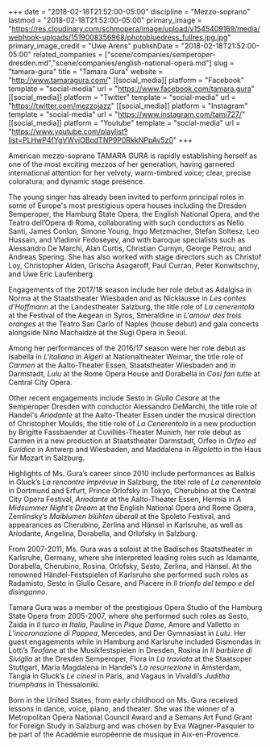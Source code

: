 +++
date = "2018-02-18T21:52:00-05:00"
discipline = "Mezzo-soprano"
lastmod = "2018-02-18T21:52:00-05:00"
primary_image = "https://res.cloudinary.com/schmopera/image/upload/v1545409169/media/webhook-uploads/1519008356968/photobluedress_fullres.jpg.jpg"
primary_image_credit = "Uwe Arens"
publishDate = "2018-02-18T21:52:00-05:00"
related_companies = ["scene/companies/semperoper-dresden.md","scene/companies/english-national-opera.md"]
slug = "tamara-gura"
title = "Tamara Gura"
website = "http://www.tamaragura.com/"
[[social_media]]
platform = "Facebook"
template = "social-media"
url = "https://www.facebook.com/tamara.gura"
[[social_media]]
platform = "Twitter"
template = "social-media"
url = "https://twitter.com/mezzojazz"
[[social_media]]
platform = "Instagram"
template = "social-media"
url = "https://www.instagram.com/tami727/"
[[social_media]]
platform = "Youtube"
template = "social-media"
url = "https://www.youtube.com/playlist?list=PLHwP4fYgVWvjOBodTNP9P0RkkNPpAv5z0"
+++

American mezzo-soprano TAMARA GURA is rapidly establishing herself as one of the most exciting mezzos of her generation, having garnered international attention for her velvety, warm-timbred voice; clear, precise coloratura; and dynamic stage presence.

The young singer has already been invited to perform principal roles in some of Europe's most prestigious opera houses including the Dresden Semperoper, the Hamburg State Opera, the English National Opera, and the Teatro dell’Opera di Roma, collaborating with such conductors as Nello Santi, James Conlon, Simone Young, Ingo Metzmacher, Stefan Soltesz, Leo Hussain, and Vladimir Fedoseyev, and with baroque specialists such as
Alessandro De Marchi, Alan Curtis, Christian Curnyn, George Petrou, and Andreas Spering. She has also worked with stage directors such as Christof Loy, Christopher Alden, Grischa Asagaroff, Paul Curran, Peter Konwitschny, and Uwe Eric Laufenberg.

Engagements of the 2017/18 season include her role debut as Adalgisa in Norma at the Staatstheater Wiesbaden and as Nicklausse in *Les contes d'Hoffmann* at the Landestheater Salzburg, the title role of *La cenerentola* at the Festival of the Aegean in Syros, Smeraldine in *L'amour des trois oranges* at the Teatro San Carlo of Naples (house debut) and gala concerts alongside Nino Machaidze at the Sugi Opera in Seoul.

Among her performances of the 2016/17 season were her role debut as Isabella in *L'italiana in Algeri* at Nationaltheater Weimar, the title role of *Carmen* at the Aalto-Theater Essen, Staatstheater Wiesbaden and in Darmstadt, *Lulu* at the Rome Opera House and Dorabella in *Così fan tutte* at Central City Opera.

Other recent engagements include Sesto in *Giulio Cesare* at the Semperoper Dresden with conductor Alessandro DeMarchi, the title role of Handel's *Ariodante* at the Aalto-Theater Essen under the musical direction of Christopher Moulds, the title role of *La Cenerentola* in a new production by Brigitte Fassbaender at Cuvilliés-Theater Munich, her role debut as Carmen in a new production at Staatstheater Darmstadt, Orfeo in *Orfeo ed Euridice* in Antwerp and Wiesbaden, and Maddalena in *Rigoletto* in the Haus für Mozart in Salzburg.

Highlights of Ms. Gura’s career since 2010 include performances as Balkis in Gluck’s *La rencontre imprévue* in Salzburg, the titel role of *La cenerentola* in Dortmund and Erfurt, Prince Orlofsky in Tokyo, Cherubino at the Central City Opera Festival, *Ariodante* at the Aalto-Theater Essen, Hermia in *A Midsummer Night’s Dream* at the English National Opera and Rome Opera, Zemlinsky’s *Maiblumen blühten überall* at the Spoleto Festival, and appearances as Cherubino, Zerlina and Hänsel in Karlsruhe, as well as Ariodante, Angelina, Dorabella, and Orlofsky in Salzburg.

From 2007-2011, Ms. Gura was a soloist at the Badisches Staatstheater in Karlsruhe, Germany, where she interpreted leading roles such as Idamante, Dorabella, Cherubino, Rosina, Orlofsky, Sesto, Zerlina, and Hänsel. At the renowned Händel-Festspielen of Karlsruhe she performed such roles as Radamisto, Sesto in Giulio Cesare, and Piacere in *Il trionfo del tempo e del disinganno*.

Tamara Gura was a member of the prestigious Opera Studio of the Hamburg State Opera from 2005-2007, where she performed such roles as Sesto, Zaida in *Il turco in Italia*, Pauline in *Pique Dame*, Amore and Valletto in *L’incoronazione di Poppea*, Mercedes, and Der Gymnasiast in *Lulu*. Her guest engagements while in Hamburg and Karlsruhe included Gismondas in Lotti’s *Teofane* at the Musikfestspielen in Dresden, Rosina in *Il barbiere di Siviglia* at the Dresden Semperoper, Flora in *La traviata* at the Staatsoper Stuttgart, Maria Magdalena in Handel’s *La resurrezione* in Amsterdam, Tangia in Gluck’s *Le cinesi* in Paris, and Vagaus in Vivaldi’s *Juditha triumphans* in Thessaloniki.

Born in the United States, from early childhood on Ms. Gura received lessons in dance, voice, piano, and theater. She was the winner of a Metropolitan Opera National Council Award and a Semans Art Fund Grant for Foreign Study in Salzburg and was chosen by Eva Wagner-Pasquier to be part of the Académie européenne de musique in Aix-en-Provence.
